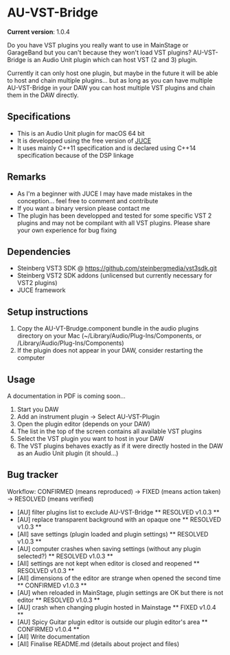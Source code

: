 # AU-VST-Bridge

**Current version**: 1.0.4

Do you have VST plugins you really want to use in MainStage or GarageBand but you can't because they won't load VST plugins? AU-VST-Bridge is an Audio Unit plugin which can host VST (2 and 3) plugin. 

Currently it can only host one plugin, but maybe in the future it will be able to host and chain multiple plugins... but as long as you can have multiple AU-VST-Bridge in your DAW you can host multiple VST plugins and chain them in the DAW directly.

## Specifications
- This is an Audio Unit plugin for macOS 64 bit
- It is developped using the free version of [JUCE](https://juce.com/)
- It uses mainly C++11 specification and is declared using C++14 specification because of the DSP linkage

## Remarks
- As I'm a beginner with JUCE I may have made mistakes in the conception... feel free to comment and contribute
- If you want a binary version please contact me
- The plugin has been developped and tested for some specific VST 2 plugins and may not be compilant with all VST plugins. Please share your own experience for bug fixing

## Dependencies
- Steinberg VST3 SDK @ https://github.com/steinbergmedia/vst3sdk.git
- Steinberg VST2 SDK addons (unlicensed but currently necessary for VST2 plugins)
- JUCE framework

## Setup instructions
1. Copy the AU-VT-Brudge.component bundle in the audio plugins directory on your Mac (~/Library/Audio/Plug-Ins/Components, or /Library/Audio/Plug-Ins/Components)
2. If the plugin does not appear in your DAW, consider restarting the computer

## Usage
A documentation in PDF is coming soon...
1. Start you DAW
2. Add an instrument plugin -> Select AU-VST-Plugin
3. Open the plugin editor (depends on your DAW)
4. The list in the top of the screen contains all available VST plugins
5. Select the VST plugin you want to host in your DAW
6. The VST plugins behaves exactly as if it were directly hosted in the DAW as an Audio Unit plugin (it should...)

## Bug tracker
Workflow: CONFIRMED (means reproduced) -> FIXED (means action taken) -> RESOLVED (means verified)

- [AU] filter plugins list to exclude AU-VST-Bridge ** RESOLVED v1.0.3 **
- [AU] replace transparent background with an opaque one ** RESOLVED v1.0.3 **
- [All] save settings (plugin loaded and plugin settings) ** RESOLVED v1.0.3 **
- [AU] computer crashes when saving settings (without any plugin selected?) ** RESOLVED v1.0.3 **
- [All] settings are not kept when editor is closed and reopened ** RESOLVED v1.0.3 **
- [All] dimensions of the editor are strange when opened the second time ** CONFIRMED v1.0.3 **
- [AU] when reloaded in MainStage, plugin settings are OK but there is not editor ** RESOLVED v1.0.3 **
- [AU] crash when changing plugin hosted in Mainstage ** FIXED v1.0.4 **
- [AU] Spicy Guitar plugin editor is outside our plugin editor's area ** CONFIRMED v1.0.4 **
- [All] Write documentation
- [All] Finalise README.md (details about project and files) 